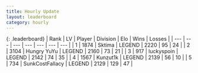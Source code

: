```yaml
---
title: Hourly Update
layout: leaderboard
category: hourly
---
```


{: .leaderboard}
| Rank | LV | Player | Division | Elo | Wins | Losses |
| --- | --- | --- | --- | --- | --- | --- |
| <span data-change="0">1</span> | 1874 | <span title="ID: 353063">Sktima</span> | LEGEND | <span data-change="0">2220</span> | <span data-change="0">95</span> | <span data-change="0">24</span> |
| <span data-change="0">2</span> | 3104 | <span title="ID: 164871">Hungry YuYu</span> | LEGEND | <span data-change="0">2160</span> | <span data-change="0">73</span> | <span data-change="0">21</span> |
| <span data-change="1">3</span> | 917 | <span title="ID: 512212">luckyspoin</span> | LEGEND | <span data-change="16">2142</span> | <span data-change="2">74</span> | <span data-change="0">35</span> |
| <span data-change="-1">4</span> | 1567 | <span title="ID: 392407">Kunzut1k</span> | LEGEND | <span data-change="0">2139</span> | <span data-change="0">56</span> | <span data-change="0">10</span> |
| <span data-change="0">5</span> | 734 | <span title="ID: 402846">SunkCostFallacy</span> | LEGEND | <span data-change="9">2129</span> | <span data-change="3">129</span> | <span data-change="1">47</span> |